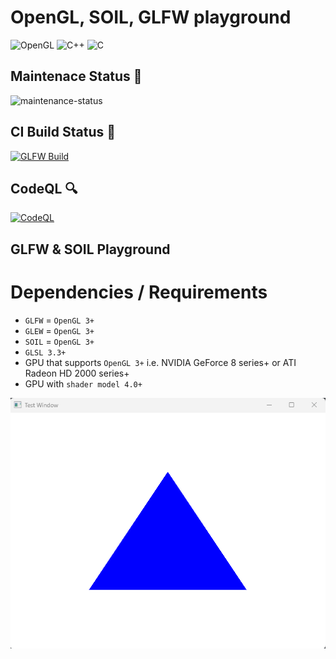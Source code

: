 # OpenGL, SOIL, GLFW playground

![OpenGL](https://img.shields.io/badge/OpenGL-%23FFFFFF.svg?style=for-the-badge&logo=opengl) ![C++](https://img.shields.io/badge/c++-%2300599C.svg?style=for-the-badge&logo=c%2B%2B&logoColor=white) ![C](https://img.shields.io/badge/c-%2300599C.svg?style=for-the-badge&logo=c&logoColor=white)

## Maintenace Status :wrench:
![maintenance-status](https://img.shields.io/badge/maintenance-passively--maintained-yellowgreen.svg)
## CI Build Status :hammer:
[![GLFW Build](https://github.com/OudomMunint/GLFW/actions/workflows/main.yml/badge.svg)](https://github.com/OudomMunint/GLFW/actions/workflows/main.yml) 

## CodeQL :mag:
[![CodeQL](https://github.com/OudomMunint/GLFW/actions/workflows/codeql.yml/badge.svg)](https://github.com/OudomMunint/GLFW/actions/workflows/codeql.yml)

## GLFW &amp; SOIL Playground
# Dependencies / Requirements
- `GLFW` = `OpenGL 3+`
- `GLEW` = `OpenGL 3+`
- `SOIL` = `OpenGL 3+`
- `GLSL 3.3+`
- GPU that supports `OpenGL 3+` i.e. NVIDIA GeForce 8 series+ or ATI Radeon HD 2000 series+
- GPU with `shader model 4.0+`

<img src="triangle.png"/>